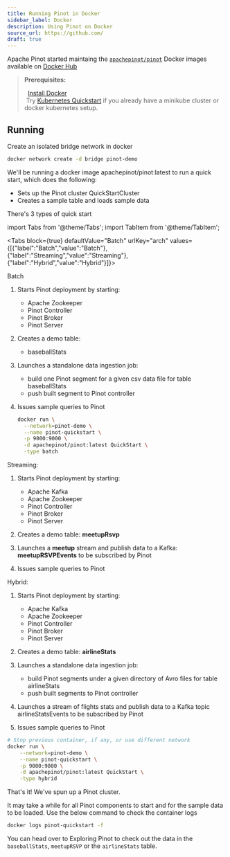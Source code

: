 ```yaml
---
title: Running Pinot in Docker
sidebar_label: Docker
description: Using Pinot on Docker
source_url: https://github.com/
draft: true
---
```


Apache Pinot started maintaing the [`apachepinot/pinot`](https://hub.docker.com/r/apachepinot/pinot) Docker images
available on [Docker Hub](https://hub.docker.com/r/apachepinot/pinot/tags)

> <b>Prerequisites:</b> <br/> <p>&nbsp; <a href="https://hub.docker.com/editions/community/docker-ce-desktop-mac" target="_blank">Install Docker</a><br/> &nbsp;Try <a href="https://hub.docker.com/editions/community/docker-ce-desktop-mac" target="_blank">Kubernetes Quickstart</a> if you already have a minikube cluster or docker kubernetes setup.</p>

## Running

Create an isolated bridge network in docker

```bash
docker network create -d bridge pinot-demo
```

We'll be running a docker image apachepinot/pinot:latest to run a quick start, which does the following:

- Sets up the Pinot cluster QuickStartCluster
- Creates a sample table and loads sample data

There's 3 types of quick start

import Tabs from '@theme/Tabs';
import TabItem from '@theme/TabItem';

<Tabs
  block={true}
  defaultValue="Batch"
  urlKey="arch"
  values={[{"label":"Batch","value":"Batch"},{"label":"Streaming","value":"Streaming"},{"label":"Hybrid","value":"Hybrid"}]}>

<TabItem value="Batch">

Batch

1. Starts Pinot deployment by starting:

   - Apache Zookeeper
   - Pinot Controller
   - Pinot Broker
   - Pinot Server

2. Creates a demo table:

   - baseballStats

3. Launches a standalone data ingestion job:

   - build one Pinot segment for a given csv data file for table baseballStats
   - push built segment to Pinot controller

4. Issues sample queries to Pinot

    ```bash
    docker run \
      --network=pinot-demo \
      --name pinot-quickstart \
      -p 9000:9000 \
      -d apachepinot/pinot:latest QuickStart \
      -type batch
    ```

</TabItem>

<TabItem value="Streaming">

Streaming:

1. Starts Pinot deployment by starting:

   - Apache Kafka
   - Apache Zookeeper
   - Pinot Controller
   - Pinot Broker
   - Pinot Server

1. Creates a demo table: **meetupRsvp**

1. Launches a **meetup** stream and publish data to a Kafka: **meetupRSVPEvents** to be subscribed by Pinot

1. Issues sample queries to Pinot

</TabItem>

<TabItem value="Hybrid">

Hybrid:

1. Starts Pinot deployment by starting:

   - Apache Kafka
   - Apache Zookeeper
   - Pinot Controller
   - Pinot Broker
   - Pinot Server

1. Creates a demo table: **airlineStats**

1. Launches a standalone data ingestion job:

   - build Pinot segments under a given directory of Avro files for table airlineStats
   - push built segments to Pinot controller

1. Launches a stream of flights stats and publish data to a Kafka topic airlineStatsEvents to be subscribed by Pinot

1. Issues sample queries to Pinot

```bash
# Stop previous container, if any, or use different network
docker run \
    --network=pinot-demo \
    --name pinot-quickstart \
    -p 9000:9000 \
    -d apachepinot/pinot:latest QuickStart \
    -type hybrid
```

</TabItem>

</Tabs>

That's it! We've spun up a Pinot cluster.

It may take a while for all Pinot components to start and for the sample data to be loaded. Use the below command to check the container logs

```bash
docker logs pinot-quickstart -f
```

You can head over to  Exploring Pinot to check out the data in the `baseballStats`, `meetupRSVP` or the `airlineStats` table.
